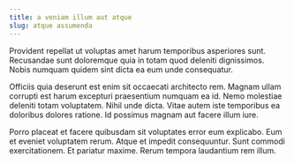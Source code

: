 ```yaml
---
title: a veniam illum aut atque
slug: atque assumenda
---
```


Provident repellat ut voluptas amet harum temporibus asperiores sunt. Recusandae sunt doloremque quia in totam quod deleniti dignissimos. Nobis numquam quidem sint dicta ea eum unde consequatur.

Officiis quia deserunt est enim sit occaecati architecto rem. Magnam ullam corrupti est harum excepturi praesentium numquam ea id. Nemo molestiae deleniti totam voluptatem. Nihil unde dicta. Vitae autem iste temporibus ea doloribus dolores ratione. Id possimus magnam aut facere illum iure.

Porro placeat et facere quibusdam sit voluptates error eum explicabo. Eum et eveniet voluptatem rerum. Atque et impedit consequuntur. Sunt commodi exercitationem. Et pariatur maxime. Rerum tempora laudantium rem illum.
